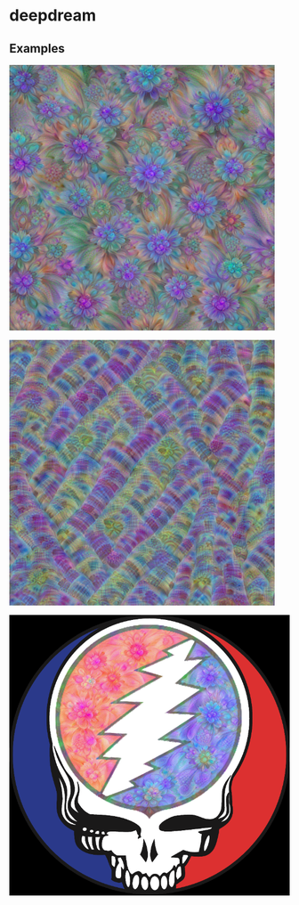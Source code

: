 # deepdream

## Examples
![](examples/laplaciannorm.png)

![](examples/test.png)

![](examples/dreamstealie.png)
